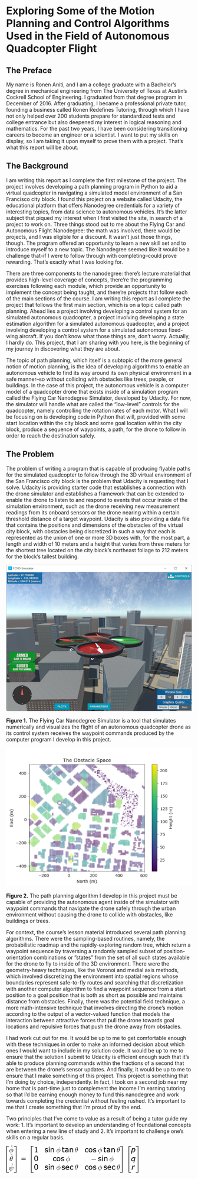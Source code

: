 # Exploring Some of the Motion Planning and Control Algorithms Used in the Field of Autonomous Quadcopter Flight

## The Preface
My name is Ronen Aniti, and I am a college graduate with a Bachelor’s degree in mechanical engineering from The University of Texas at Austin’s Cockrell School of Engineering. I graduated from that degree program in December of 2016. After graduating, I became a professional private tutor, founding a business called Ronen Redefines Tutoring, through which I have not only helped over 200 students prepare for standardized tests and college entrance but also deepened my interest in logical reasoning and mathematics. For the past two years, I have been considering transitioning careers to become an engineer or a scientist. I want to put my skills on display, so I am taking it upon myself to prove them with a project. That’s what this report will be about. 

## The Background
I am writing this report as I complete the first milestone of the project. The project involves developing a path planning program in Python to aid a virtual quadcopter in navigating a simulated model environment of a San Francisco city block. I found this project on a website called Udacity, the educational platform that offers Nanodegree credentials for a variety of interesting topics, from data science to autonomous vehicles. It’s the latter subject that piqued my interest when I first visited the site, in search of a project to work on. Three things stood out to me about the Flying Car and Autonomous Flight Nanodegree: the math was involved, there would be projects, and I was eligible for a discount. It wasn’t just those things, though. The program offered an opportunity to learn a new skill set and to introduce myself to a new topic. The Nanodegree seemed like it would be a challenge that–if I were to follow through with completing–could prove rewarding. That’s exactly what I was looking for.

There are three components to the nanodegree: there’s lecture material that provides high-level coverage of concepts, there’re the programming exercises following each module, which provide an opportunity to implement the concept being taught, and there’re projects that follow each of the main sections of the course. I am writing this report as I complete the project that follows the first main section, which is on a topic called path planning. Ahead lies a project involving developing a control system for an simulated autonomous quadcopter, a project involving developing a state estimation algorithm for a simulated autonomous quadcopter, and a project involving developing a control system for a simulated autonomous fixed-wing aircraft. If you don’t know what those things are, don’t worry. Actually, I hardly do. This project, that I am sharing with you here, is the beginning of my journey in discovering what they are about.

The topic of path planning, which itself is a subtopic of the more general notion of motion planning, is the idea of developing algorithms to enable an autonomous vehicle to find its way around its own physical environment in a safe manner–so without colliding with obstacles like trees, people, or buildings. In the case of this project, the autonomous vehicle is a computer model of a quadcopter drone that exists inside of a simulation program called the Flying Car Nanodegree Simulator, developed by Udacity. For now, the simulator will handle what are called the “low-level” controls for the quadcopter, namely controlling the rotation rates of each motor. What I will be focusing on is developing code in Python that will, provided with some start location within the city block and some goal location within the city block, produce a sequence of waypoints, a path, for the drone to follow in order to reach the destination safely. 

## The Problem
The problem of writing a program that is capable of producing flyable paths for the simulated quadcopter to follow through the 3D virtual environment of the San Francisco city block is the problem that Udacity is requesting that I solve. Udacity is providing starter code that establishes a connection with the drone simulator and establishes a framework that can be extended to enable the drone to listen to and respond to events that occur inside of the simulation environment, such as the drone receiving new measurement readings from its onboard sensors or the drone nearing within a certain threshold distance of a target waypoint. Udacity is also providing a data file that contains the positions and dimensions of the obstacles of the virtual city block, with obstacles being discretized in such a way that each is represented as the union of one or more 3D boxes with, for the most part, a length and width of 10 meters and a height that varies from three meters for the shortest tree located on the city block’s northeast foliage to 212 meters for the block’s tallest building.

![The Drone Above the City](Figures/drone-in-city-simulation.png)

**Figure 1.** The Flying Car Nanodegree Simulator is a tool that simulates numerically and visualizes the flight of an autonomous quadcopter drone as its control system receives the waypoint commands produced by the computer program I develop in this project.


![The Obstacle Space](Figures/the-obstacle-space.png)

**Figure 2.** The path planning algorithm I develop in this project must be capable of providing the autonomous agent inside of the simulator with waypoint commands that navigate the drone safely through the urban environment without causing the drone to collide with obstacles, like buildings or trees.

For context, the course’s lesson material introduced several path planning algorithms. There were the sampling-based routines, namely, the probabilistic roadmap and the rapidly-exploring random tree, which return a waypoint sequence by traversing a randomly sampled subset of position-orientation combinations or ”states” from the set of all such states available for the drone to fly to inside of the 3D environment. There were the geometry-heavy techniques, like the Voronoi and medial axis methods, which involved discretizing the environment into spatial regions whose boundaries represent safe-to-fly routes and searching that discretization with another computer algorithm to find a waypoint sequence from a start position to a goal position that is both as short as possible and maintains distance from obstacles. Finally, there was the potential field technique, a more math-intensive technique that involves directing the drone’s motion according to the output of a vector-valued function that models the interaction between attractive forces that pull the drone towards goal locations and repulsive forces that push the drone away from obstacles. 

I had work cut out for me. It would be up to me to get comfortable enough with these techniques in order to make an informed decision about which ones I would want to include in my solution code. It would be up to me to ensure that the solution I submit to Udacity is efficient enough such that it’s able to produce planning commands within the fractions of a second that are between the drone’s sensor updates. And finally, it would be up to me to ensure that I make something of this project. This project is something that I’m doing by choice, independently. In fact, I took on a second job near my home that is part-time just to complement the income I’m earning tutoring so that I’d be earning enough money to fund this nanodegree and work towards completing the credential without feeling rushed. It’s important to me that I create something that I’m proud of by the end. 

Two principles that I’ve come to value as a result of being a tutor guide my work: 1. It’s important to develop an understanding of foundational concepts when entering a new line of study and 2. It’s important to challenge one’s skills on a regular basis. 

![Frame Transformation](Figures/frame-transformation.gif)

